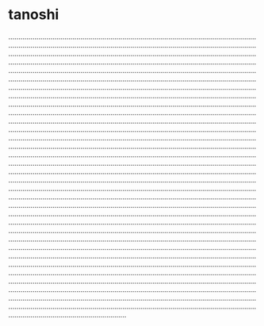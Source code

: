 # tanoshi

.......................................................................................................................................................................................................................................................................................................................................................................................................................................................................................................................................................................................................................................................................................................................................................................................................................................................................................................................................................................................................................................................................................................................................................................................................................................................................................................................................................................................................................................................................................................................................................................................................................................................................................................................................................................................................................................................................................................................................................................................................................................................................................................................................................................................................................................................................................................................................................................................................................................................................................................................................................................................................................................................................................................................................................................................................................................................................................................................................................................................................................................................................................................................................................................................................................................................................................................................................................................................................................................................................................................................................................................................................................................................................................................................................................................................................................................................................................................................................................................................................................................................................................................................................................................................................................................................................................................................